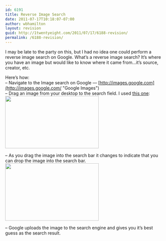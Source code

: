 ```yaml
---
id: 6191
title: Reverse Image Search
date: 2011-07-17T10:18:07-07:00
author: wbhamilton
layout: revision
guid: http://1twentyeight.com/2011/07/17/6188-revision/
permalink: /6188-revision/
---
```

I may be late to the party on this, but I had no idea one could perform a reverse image search on Google. What&#8217;s a reverse image search? It&#8217;s where you have an image but would like to know where it came from&#8230;it&#8217;s source, creator, etc.

Here&#8217;s how:  
&#8211; Navigate to the Image search on Google — [http://images.google.com](http://images.google.com/ "Google Images")  
&#8211; Drag an image from your desktop to the search field. I used [this one](http://www.flickr.com/photos/48889052497@N01/5942574303):  
<img class="alignnone size-medium wp-image-6189" title="5942574303_095319fa4e_b" src="http://1twentyeight.com/wp-content/uploads/2011/07/5942574303_095319fa4e_b-300x168.jpg" alt="" width="300" height="168" srcset="http://1twentyeight.com/wp-content/uploads/2011/07/5942574303_095319fa4e_b-300x168.jpg 300w, http://1twentyeight.com/wp-content/uploads/2011/07/5942574303_095319fa4e_b.jpg 1024w" sizes="(max-width: 300px) 100vw, 300px" /> 

&#8211; As you drag the image into the search bar it changes to indicate that you can drop the image into the search bar.  
[<img class="alignnone size-medium wp-image-6190" title="Google Chrome" src="http://1twentyeight.com/wp-content/uploads/2011/07/Google-Chrome-300x184.png" alt="" width="300" height="184" srcset="http://1twentyeight.com/wp-content/uploads/2011/07/Google-Chrome-300x184.png 300w, http://1twentyeight.com/wp-content/uploads/2011/07/Google-Chrome.png 929w" sizes="(max-width: 300px) 100vw, 300px" />](http://1twentyeight.com/wp-content/uploads/2011/07/Google-Chrome.png)

&#8211; Google uploads the image to the search engine and gives you it&#8217;s best guess as the search result.